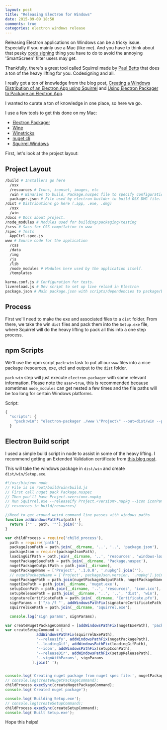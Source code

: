 ```yaml
---
layout: post
title: "Releasing Electron for Windows"
date: 2015-09-09 18:50
comments: true
categories: electron windows release
---
```


Releasing Electron applications on Windows can be a tricky issue. Especially if you mainly use a Mac (like me). And you have to think about that pesky [code signing](https://msdn.microsoft.com/en-us/library/ms537361%28v=vs.85%29.aspx) thing you have to do to avoid the annoying 'SmartScreen' filter users may get. 

Thankfully, there's a great tool called Squirrel made by [Paul Betts](https://twitter.com/paulcbetts) that does a ton of the heavy lifting for you. Codesigning and all.

I really got a ton of knowledge from the blog post, [Creating a Windows Distribution of an Electron App using Squirrel](http://www.mylifeforthecode.com/creating-a-windows-distribution-of-an-electron-app-using-squirrel/) and [Using Electron Packager to Package an Electron App](http://www.mylifeforthecode.com/using-electron-packager-to-package-an-electron-app/).

I wanted to curate a ton of knowledge in one place, so here we go.

I use a few tools to get this done on my Mac:

* [Electron Packager](https://github.com/maxogden/electron-packager)
* [Wine](https://www.winehq.org/)
* [Winetricks](http://wiki.winehq.org/winetricks)
* [nuget cli](http://www.nuget.org/nuget.exe)
* [Squirrel.Windows](https://github.com/Squirrel/Squirrel.Windows/releases)


First, let's look at the project layout:

## Project Layout

``` sh
/build # Installers go here
  /osx
  /resources # Icons, iconset, images, etc
  /win # Binaries to build, Package.nuspec file to specify configurations
  packager.json # File used by electron-builder to build OSX DMG file.
/dist # Distributions go here (.app, .exe, .dmg)
  /osx
  /win
/docs # Docs about project.
/node_modules # Modules used for building/packaging/testing
/scss # Sass for CSS compilation in www
/spec # Tests
  AppCtrl.spec.js
www # Source code for the application
  /css
  /data
  /img
  /js
  /lib
  /node_modules # Modules here used by the application itself.
  /templates

karma.conf.js # Configuration for tests.
livereload.js # Dev script to set up live reload in Electron
package.json # Main package.json with scripts/dependencies to package/build.
```

## Process

First we'll need to make the exe and associated files to a `dist` folder. From there, we take the win `dist` files and pack them into the `Setup.exe` file, where Squirrel will do the heavy lifting to pack all this into a one step process.

## npm Scripts

We'll use the npm script `pack:win` task to put all our `www` files into a nice package (resources, exe, etc) and output to the `dist` folder.

`pack:win` step will just execute `electron-packager` with some relevant information. Please note the `asar=true`, this is recommended because sometimes `node_modules` can get nested a few times and the file paths will be too long for certain Windows platforms.

Script:

```js
{
  "scripts": {
    "pack:win": "electron-packager ./www \"Project\" --out=dist/win --platform=win32 --arch=ia32 --version=0.29.1 --icon=build/resources/icon.ico --version-string.CompanyName=\"My Company\" --version-string.ProductName=\"Project\" --version-string.FileDescription=\"Project\" --asar=true"
  }
```

## Electron Build script

I used a simple build script in node to assist in some of the heavy lifting. I recommend getting an Extended Validation certificate from [this blog post](http://blogs.msdn.com/b/ie/archive/2012/08/14/microsoft-smartscreen-amp-extended-validation-ev-code-signing-certificates.aspx).

This will take the windows package in `dist/win` and create `dist/win/Setup.exe`.


```js
#!/usr/bin/env node
// File is in root/build/win/build.js
// First call nuget pack Package.nuspec
// Then you'll have Project.<version>.nupkg
// Run Squirrel.exe --releaseify Project.<version>.nupkg --icon iconPath --loadingGif loadingGifPath
// resources in build/resources/

//Need to get around weird command line passes with windows paths
function addWindowsPathFix(path) {
  return ['"', path, '"'].join('');
}

var childProcess = require('child_process'),
  path = require('path'),
  packageJsonPath = path.join(__dirname, '..', '..', 'package.json'),
  packageJson = require(packageJsonPath),
  loadingGifPath = path.join(__dirname, '..', 'resources', 'windows-loader.png'),
  nugetPackageSpecPath = path.join(__dirname, 'Package.nuspec'),
  nugetPackageOutputPath = path.join(__dirname),
  nugetPackageName = ['Project', '.1.0.0', '.nupkg'].join(''),
  // nugetPackageName = ['Project', packageJson.version, '.nupkg'].join(''),
  nugetPackagePath = path.join(nugetPackageOutputPath, nugetPackageName),
  nugetExePath = path.join(__dirname, 'nuget.exe'),
  setupIconPath = path.join(__dirname, '..', 'resources', 'icon.ico'),
  setupReleasePath = path.join(__dirname, '..', '..', 'dist', 'win'),
  signatureCertificatePath = path.join(__dirname, 'Certificate.pfx'),
  signParams = ['"/a /f "', addWindowsPathFix(signatureCertificatePath), '" /p ', process.env.PRIVATE_CERT_PASSWORD, '"'].join(''),
  squirrelExePath = path.join(__dirname, 'Squirrel.exe');

  console.log('sign params', signParams);

var createNugetPackageCommand = [addWindowsPathFix(nugetExePath), 'pack', addWindowsPathFix(nugetPackageSpecPath), '-OutputDirectory', addWindowsPathFix(nugetPackageOutputPath)].join(' ');
var createSetupCommand = [
              addWindowsPathFix(squirrelExePath), 
              '--releasify', addWindowsPathFix(nugetPackagePath), 
              '--loadingGif', addWindowsPathFix(loadingGifPath), 
              '--icon', addWindowsPathFix(setupIconPath), 
              '--releaseDir', addWindowsPathFix(setupReleasePath), 
              '--signWithParams', signParams
            ].join(' ');


console.log('Creating nuget package from nuget spec file:', nugetPackageSpecPath);
// console.log(createNugetPackageCommand);
childProcess.execSync(createNugetPackageCommand);
console.log('Created nuget package');

console.log('Building Setup.exe');
// console.log(createSetupCommand);
childProcess.execSync(createSetupCommand);
console.log('Built Setup.exe');
```


Hope this helps!
